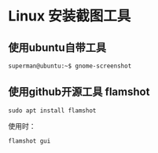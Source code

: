 # Linux 安装截图工具

## 使用ubuntu自带工具

```
superman@ubuntu:~$ gnome-screenshot
```

## 使用github开源工具 flamshot

```
sudo apt install flamshot
```

使用时：

```
flamshot gui
```
